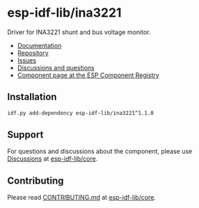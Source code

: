 # esp-idf-lib/ina3221

Driver for INA3221 shunt and bus voltage monitor.

* [Documentation](https://esp-idf-lib.github.io/ina3221/)
* [Repository](https://github.com/esp-idf-lib/ina3221)
* [Issues](https://github.com/esp-idf-lib/ina3221/issues)
* [Discussions and questions](https://github.com/esp-idf-lib/core/discussions)
* [Component page at the ESP Component Registry](https://components.espressif.com/components/esp-idf-lib/ina3221)

## Installation

```sh
idf.py add-dependency esp-idf-lib/ina3221^1.1.0
```

## Support

For questions and discussions about the component, please use
[Discussions](https://github.com/esp-idf-lib/core/discussions)
at [esp-idf-lib/core](https://github.com/esp-idf-lib/core).

## Contributing

Please read [CONTRIBUTING.md](https://github.com/esp-idf-lib/core/blob/main/CONTRIBUTING.md)
at [esp-idf-lib/core](https://github.com/esp-idf-lib/core).
